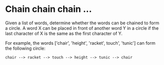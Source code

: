 # Chain chain chain ... 

Given a list of words, determine whether the words can be chained to form a circle. A word X can be placed in front of another word Y in a circle if the last character of X is the same as the first character of Y. 


For example, the words ['chair', 'height', 'racket', touch', 'tunic'] can form the following circle: 
```
chair --> racket --> touch --> height --> tunic --> chair 
```
